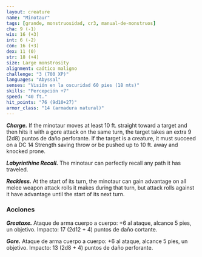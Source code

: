 ```yaml
---
layout: creature
name: "Minotaur"
tags: [grande, monstruosidad, cr3, manual-de-monstruos]
cha: 9 (-1)
wis: 16 (+3)
int: 6 (-2)
con: 16 (+3)
dex: 11 (0)
str: 18 (+4)
size: Large monstrosity
alignment: caótico maligno
challenge: "3 (700 XP)"
languages: "Abyssal"
senses: "Visión en la oscuridad 60 pies (18 mts)"
skills: "Percepción +7"
speed: "40 ft."
hit_points: "76 (9d10+27)"
armor_class: "14 (armadura natural)"
---
```


***Charge.*** If the minotaur moves at least 10 ft. straight toward a target and then hits it with a gore attack on the same turn, the target takes an extra 9 (2d8) puntos de daño perforante. If the target is a creature, it must succeed on a DC 14 Strength saving throw or be pushed up to 10 ft. away and knocked prone.

***Labyrinthine Recall.*** The minotaur can perfectly recall any path it has traveled.

***Reckless.*** At the start of its turn, the minotaur can gain advantage on all melee weapon attack rolls it makes during that turn, but attack rolls against it have advantage until the start of its next turn.

### Acciones

***Greataxe.*** Ataque de arma cuerpo a cuerpo: +6 al ataque, alcance 5 pies, un objetivo. Impacto: 17 (2d12 + 4) puntos de daño cortante.

***Gore.*** Ataque de arma cuerpo a cuerpo: +6 al ataque, alcance 5 pies, un objetivo. Impacto: 13 (2d8 + 4) puntos de daño perforante.